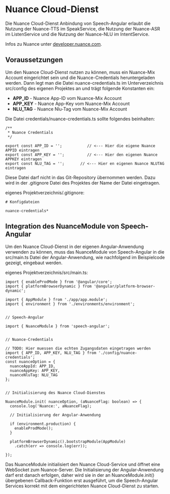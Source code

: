 # Nuance Cloud-Dienst

Die Nuance Cloud-Dienst Anbindung von Speech-Angular erlaubt die Nutzung der Nuance-TTS im SpeakService, die Nutzung der Nuance-ASR im ListenService und die Nutzung der Nuance-NLU im IntentService.

Infos zu Nuance unter [developer.nuance.com](https://developer.nuance.com).


## Voraussetzungen

Um den Nuance Cloud-Dienst nutzen zu können, muss ein Nuance-Mix Account eingerichtet sein und die Nuance-Credentials heruntergeladen werden. Dann legt man die Datei nuance-credentials.ts im Unterverzeichnis src/config des eigenen Projektes an und trägt folgende Konstanten ein:

* **APP_ID** - Nuance App-ID vom Nuance-Mix Account
* **APP_KEY** - Nuance App-Key vom Nuance-Mix Account
* **NLU_TAG** - Nuance Nlu-Tag vom Nuance-Mix Account

Die Datei credentials/nuance-credentials.ts sollte folgendes beinhalten:

	/**
	 * Nuance Credentials
	 */
	
	export const APP_ID = ''; 			// <--- Hier die eigene Nuance APPID eintragen
	export const APP_KEY = '';       	// <--- Hier den eigenen Nuance APPKEY eintragen 
	export const NLU_TAG = '';       // <--- Hier en eigenen Nuance NLUTAG eintragen


Diese Datei darf nicht in das Git-Repository übernommen werden. Dazu wird in der .gitignore Datei des Projektes der Name der Datei eingetragen.

eigenes Projektverzeichnis/.gitignore:
 
	# Konfigdateien

	nuance-credentials*


## Integration des NuanceModule von Speech-Angular

Um den Nuance Cloud-Dienst in der eigenen Angular-Anwendung verwenden zu können, muss das NuanceModule von Speech-Angular in die src/main.ts Datei der Angular-Anwendung, wie nachfolgend im Beispielcode gezeigt, eingebaut werden.

eigenes Projektverzeichnis/src/main.ts:

	import { enableProdMode } from '@angular/core';
	import { platformBrowserDynamic } from '@angular/platform-browser-dynamic';
	
	import { AppModule } from './app/app.module';
	import { environment } from './environments/environment';
	
	
	// Speech-Angular 
	
	import { NuanceModule } from 'speech-angular';
	
	
	// Nuance-Credentials
	
	// TODO: Hier muessen die echten Zugangsdaten eingetragen werden
	import { APP_ID, APP_KEY, NLU_TAG } from './config/nuance-credentials';
	const nuanceOption = {
	  nuanceAppId: APP_ID,
	  nuanceAppKey: APP_KEY,
	  nuanceNluTag: NLU_TAG
	};
	
	
	// Initialisierung des Nuance Cloud-Dienstes
	
	NuanceModule.init( nuanceOption, (aNuanceFlag: boolean) => {
	  console.log('Nuance:', aNuanceFlag);
	
	  // Initialisierung der Angular-Anwendung 

	  if (environment.production) {
	    enableProdMode();
	  }
	
	  platformBrowserDynamic().bootstrapModule(AppModule)
	    .catch(err => console.log(err));
	
	});


Das NuanceModule initialisiert den Nuance Cloud-Service und öffnet eine WebSocket zum Nuance-Server. Die Initialisierung der Angular-Anwendung darf erst danach erfolgen, daher wird sie in der an NuanceModule.init() übergebenen Callback-Funktion erst ausgeführt, um die Speech-Angular Services korrekt mit dem eingerichteten Nuance Cloud-Dienst zu starten.


